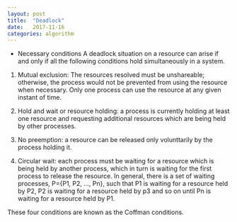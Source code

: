 ```yaml
---
layout: post
title:  "Deadlock"
date:   2017-11-16
categories: algorithm
---
```


* Necessary conditions
A deadlock situation on a resource can arise if and only if all the following conditions hold simultaneously in a system.

1. Mutual exclusion: The resources resolved must be unshareable; otherwise, the process would not be prevented from using the resource when necessary. Only one process can use the resource at any given instant of time.

2. Hold and wait or resource holding: a process is currently holding at least one resource and requesting additional resources which are being held by other processes.

3. No preemption: a resource can be released only volunttarily by the process holding it.

4. Circular wait: each process must be waiting for a resource which is being held by another process, which in turn is waiting for the first process to release the resource. In general, there is a set of waiting processes, P={P1, P2, ..., Pn}, such that P1 is waiting for a resource held by P2, P2 is waiting for a resource held by p3 and so on until Pn is waiting for a resource held by P1.

These four conditions are known as the Coffman conditions.
